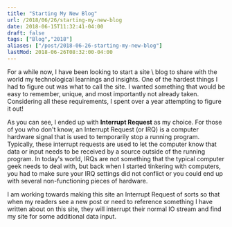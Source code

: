 ```yaml
---
title: "Starting My New Blog"
url: /2018/06/26/starting-my-new-blog
date: 2018-06-15T11:32:41-04:00
draft: false
tags: ["Blog","2018"]
aliases: ["/post/2018-06-26-starting-my-new-blog"]
lastMod: 2018-06-26T08:32:00-04:00
---
```


For a while now, I have been looking to start a site \ blog to share with the world my technological learnings and insights.
One of the hardest things I had to figure out was what to call the site.
I wanted something that would be easy to remember, unique, and most importantly not already taken.
Considering all these requirements, I spent over a year attempting to figure it out!

<!--more-->

As you can see, I ended up with __Interrupt Request__ as my choice.
For those of you who don't know, an Interrupt Request (or IRQ) is a computer hardware signal that is used to temporarily stop a running program.
Typically, these interrupt requests are used to let the computer know that data or input needs to be received by a source outside of the running program.
In today's world, IRQs are not something that the typical computer geek needs to deal with, but back when I started tinkering with computers, you had to make sure your IRQ settings did not conflict or you could end up with several non-functioning pieces of hardware.

I am working towards making this site an Interrupt Request of sorts so that when my readers see a new post or need to reference something I have written about on this site, they will interrupt their normal IO stream and find my site for some additional data input.
